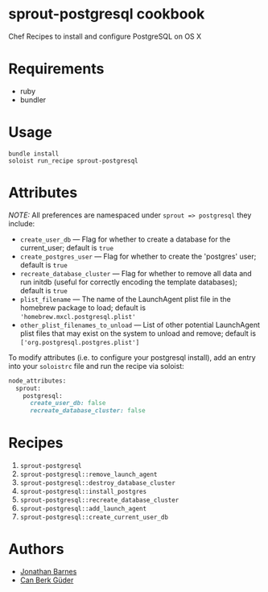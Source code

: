 # sprout-postgresql cookbook

Chef Recipes to install and configure PostgreSQL on OS X

# Requirements

* ruby
* bundler

# Usage

```
bundle install
soloist run_recipe sprout-postgresql
```

# Attributes

*NOTE:* All preferences are namespaced under `sprout => postgresql` they include:

* `create_user_db` &mdash; Flag for whether to create a database for the current_user; default is `true`
* `create_postgres_user` &mdash; Flag for whether to create the 'postgres' user; default is `true`
* `recreate_database_cluster` &mdash; Flag for whether to remove all data and run initdb (useful for correctly encoding the template databases); default is `true`
* `plist_filename` &mdash; The name of the LaunchAgent plist file in the homebrew package to load; default is `'homebrew.mxcl.postgresql.plist'`
* `other_plist_filenames_to_unload` &mdash; List of other potential LaunchAgent plist files that may exist on the system to unload and remove; default is `['org.postgresql.postgres.plist']`

To modify attributes (i.e. to configure your postgresql install), add an entry into your `soloistrc` file and run the recipe via soloist:
```ruby
node_attributes:
  sprout:
    postgresql:
      create_user_db: false
      recreate_database_cluster: false
```

# Recipes

1. `sprout-postgresql`
1. `sprout-postgresql::remove_launch_agent`
1. `sprout-postgresql::destroy_database_cluster`
1. `sprout-postgresql::install_postgres`
1. `sprout-postgresql::recreate_database_cluster`
1. `sprout-postgresql::add_launch_agent`
1. `sprout-postgresql::create_current_user_db`

# Authors

* [Jonathan Barnes](http://github.com/codeword)
* [Can Berk Güder](http://github.com/cbguder)
